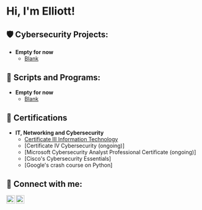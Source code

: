 <h1>Hi, I'm Elliott!</h1>

<h2>🛡️ Cybersecurity Projects:</h2>

- <b>Empty for now</b>
  - [Blank](https://github.com/)

<h2>📜 Scripts and Programs:</h2>

- <b>Empty for now</b>
  - [Blank](https://github.com/)

<h2>📜 Certifications</h2>

- <b>IT, Networking and Cybersecurity</b>
  - [Certificate III Information Technology](https://www.myequals.net/sharelink/f3c43999-3727-42bc-84e6-f7eb5e6074c4/5dd07f72-a3b5-4f94-9582-f44ff18666f4)
  - [Certificate IV Cybersecurity (ongoing)]
  - [Microsoft Cybersecurity Analyst Professional Certificate (ongoing)]
  - [Cisco's Cybersecurity Essentials]
  - [Google's crash course on Python]
    
<h2> 🤳 Connect with me:</h2>

[<img align="left" alt="Elliott Agar | LinkedIn" width="22px" src="https://cdn.jsdelivr.net/npm/simple-icons@v3/icons/linkedin.svg" />][linkedin]
[<img align="left" alt="JoshMadakor | Instagram" width="22px" src="https://cdn.jsdelivr.net/npm/simple-icons@v3/icons/instagram.svg" />][instagram]

[instagram]: https://www.instagram.com/agarelliott/?hl=en
[linkedin]: https://www.linkedin.com/in/elliottagar/

<!--
**joshmadakor1/joshmadakor1** is a ✨ _special_ ✨ repository because its `README.md` (this file) appears on your GitHub profile.

Here are some ideas to get you started:

- 🔭 I’m currently working on ...
- 🌱 I’m currently learning ...
- 👯 I’m looking to collaborate on ...
- 🤔 I’m looking for help with ...
- 💬 Ask me about ...
- 📫 How to reach me: ...
- 😄 Pronouns: ...
- ⚡ Fun fact: ...
-->
